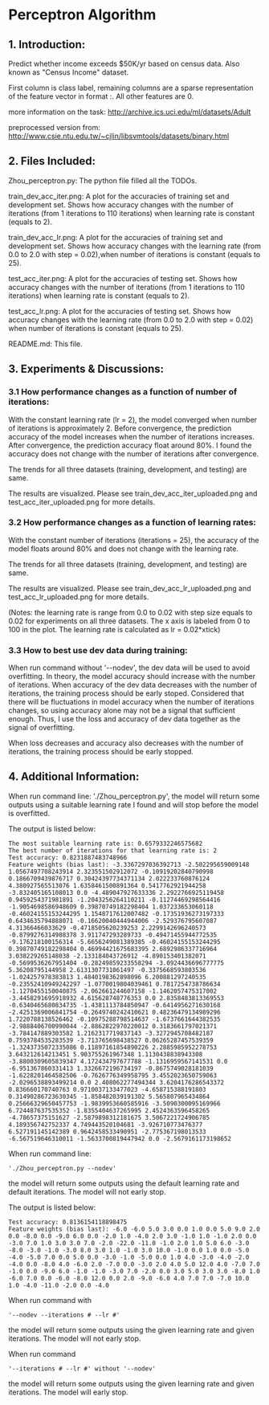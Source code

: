 # Perceptron Algorithm

## 1. Introduction: 

Predict whether income exceeds $50K/yr based on census data. Also known as "Census Income" dataset.

First column is class label, remaining columns are a sparse representation
of the feature vector in format <feature>:<value>.  All other features are 0.

more information on the task:
http://archive.ics.uci.edu/ml/datasets/Adult

preprocessed version from:
http://www.csie.ntu.edu.tw/~cjlin/libsvmtools/datasets/binary.html



## 2. Files Included:

Zhou_perceptron.py: The python file filled all the TODOs.

train_dev_acc_iter.png: A plot for the accuracies of training set and development set. Shows how accuracy changes with the number of iterations (from 1 iterations to 110 iterations) when learning rate is constant (equals to 2).

train_dev_acc_lr.png: A plot for the accuracies of training set and development set. Shows how accuracy changes with the learning rate (from 0.0 to 2.0 with step = 0.02),when number of iterations is constant (equals to 25).

test_acc_iter.png: A plot for the accuracies of testing set. Shows how accuracy changes with the number of iterations (from 1 iterations to 110 iterations) when learning rate is constant (equals to 2).

test_acc_lr.png: A plot for the accuracies of testing set. Shows how accuracy changes with the learning rate (from 0.0 to 2.0 with step = 0.02) when number of iterations is constant (equals to 25).

README.md: This file.



## 3. Experiments & Discussions:

### 3.1 How performance changes as a function of number of iterations:

With the constant learning rate (lr = 2), the model converged when number of iterations is approximately 2. Before convergence, the prediction accuracy of the model increases when the number of iterations increases. After convergence, the prediction accuracy float around 80%. I found the accuracy does not change with the number of iterations after convergence.

The trends for all three datasets (training, development, and testing) are same.

The results are visualized. Please see train_dev_acc_iter_uploaded.png and test_acc_iter_uploaded.png for more details.


### 3.2 How performance changes as a function of learning rates:

With the constant number of iterations (iterations = 25), the accuracy of the model floats around 80% and does not change with the learning rate.

The trends for all three datasets (training, development, and testing) are same.

The results are visualized. Please see train_dev_acc_lr_uploaded.png and test_acc_lr_uploaded.png for more details.

(Notes: the learning rate is range from 0.0 to 0.02 with step size equals to 0.02 for experiments on all three datasets. The x axis is labeled from 0 to 100 in the plot. The learning rate is calculated as lr = 0.02*xtick)


### 3.3 How to best use dev data during training:

When run command without '--nodev', the dev data will be used to avoid overfitting. In theory, the model accuracy should increase with the number of iterations. When accuracy of the dev data decreases with the number of iterations, the training process should be early stoped. Considered that there will be fluctuations in model accuracy when the number of iterations changes, so using accuracy alone may not be a signal that sufficient enough. Thus, I use the loss and accuracy of dev data together as the signal of overfitting.

When loss decreases and accuracy also decreases with the number of iterations, the training process should be early stopped.



## 4. Additional Information:

When run command line: './Zhou_perceptron.py', the model will return some outputs using a suitable learning rate I found and will stop before the model is overfitted.

The output is listed below:
	
	The most suitable learning rate is: 0.6579332246575682 
	The best number of iterations for that learning rate is: 2
	Test accuracy: 0.8231887483748966
	Feature weights (bias last): -3.3367297036392713 -2.502295659009148 1.0567497708243914 2.323551502912072 -0.10919202840790998 0.1866709439876717 0.30424397734371134 2.022233760876124 4.380927565513076 1.6358461500891364 0.5417762921944258 -3.832405165108013 0.0 -4.489047927633336 2.2922766925119458 0.9459254371981891 -1.2043256264110211 -0.11274469298564416 -1.9054698586948609 0.39870749182298404 1.037233653060118 -0.46024155153244295 1.1548717612007482 -0.17351936273197333 0.6434635794888071 -0.16620040444944006 -2.529376795607087 4.31366466033629 -0.4718505620239253 2.2299142696240573 -0.8799276314988378 3.911747293289733 -0.49471455944772535 -9.176218100156314 -5.6656249081389385 -0.46024155153244295 0.39870749182298404 0.46994421675683395 2.6892986337716964 3.038229265148038 -2.133184043726912 -4.890153401382071 -0.5699536267951404 -0.28249859233558294 -3.0924436696777775 5.36208795144958 2.6131307731061497 -0.3375668593803536 -1.024257978383813 1.4840198362898096 6.200881297240535 -0.23552410949242297 -1.0770019804039461 0.7817254738786634 -1.1270455150040875 -2.062661244607158 -1.1462057475317002 -3.4458291695918932 4.615628748776353 0.0 2.8358483813369553 -0.6340465680834735 -1.4381113784850947 -0.6414956271630168 -2.4251369006841754 -0.2649740242410621 0.48236479134989296 1.7220788138526462 -0.10975288798514637 -1.6737661644382535 -2.9888406700990044 -2.8862822970220012 0.3183661797021371 -3.784147889303582 1.2162317719837143 -3.3272945708482187 0.7593784535283539 -3.713765698438527 0.06265287457539359 -1.3243735072335086 0.11897161854890226 2.2885985952278753 3.643212614213451 5.903755261967348 1.1130438838943308 -3.8800309605839347 4.172434797677788 -1.1316959567141531 0.0 -6.951367860331413 1.3326672196734197 -0.8675749028181039 -1.6228201464582506 -0.7626776349958795 3.4552023650759063 -2.0296538893499214 0.0 2.408062277494344 3.6204176286543372 0.836660170740763 0.9710037133477023 -4.658715388191803 0.31490286723630345 -1.858482039191302 5.565807965434864 0.25666329650457753 -1.9839953660585916 -3.5090300095169966 6.724487637535352 -1.8355404637265995 2.4524363596458265 -4.78657375151627 -2.5879898312181675 3.5067221724906785 4.189356742752337 4.749443520104681 -3.926710773476377 6.527191145142389 0.9642458533490951 -2.775367198013533 -6.567519646310011 -1.5633700819447942 0.0 -2.5679161173198652 
	

When run command line: 

	'./Zhou_perceptron.py --nodev'
the model will return some outputs using the default learning rate and default iterations. The model will not early stop.

The output is listed below:

	Test accuracy: 0.8136154118898475
	Feature weights (bias last): -6.0 -6.0 5.0 3.0 0.0 1.0 0.0 5.0 9.0 2.0 0.0 -8.0 0.0 -9.0 6.0 0.0 -2.0 1.0 -4.0 2.0 3.0 -1.0 1.0 -1.0 2.0 0.0 -3.0 7.0 1.0 3.0 3.0 7.0 -2.0 -22.0 -11.0 -1.0 2.0 1.0 5.0 6.0 -3.0 -8.0 -3.0 -1.0 -3.0 8.0 3.0 1.0 -1.0 3.0 10.0 -1.0 0.0 1.0 0.0 -5.0 -4.0 -5.0 7.0 0.0 5.0 0.0 -3.0 -1.0 -5.0 0.0 1.0 4.0 -3.0 -4.0 -2.0 -4.0 0.0 -8.0 4.0 -6.0 2.0 -7.0 0.0 -3.0 2.0 4.0 5.0 12.0 4.0 -7.0 7.0 -1.0 0.0 -9.0 6.0 -1.0 -1.0 -3.0 7.0 -2.0 0.0 3.0 5.0 3.0 3.0 -8.0 1.0 -6.0 7.0 0.0 -6.0 -8.0 12.0 0.0 2.0 -9.0 -6.0 4.0 7.0 7.0 -7.0 10.0 1.0 -4.0 -11.0 -2.0 0.0 -4.0

When run command with 

	'--nodev --iterations # --lr #'
the model will return some outputs using the given learning rate and given iterations. The model will not early stop.

When run command 

	'--iterations # --lr #' without '--nodev'
the model will return some outputs using the given learning rate and given iterations. The model will early stop.
